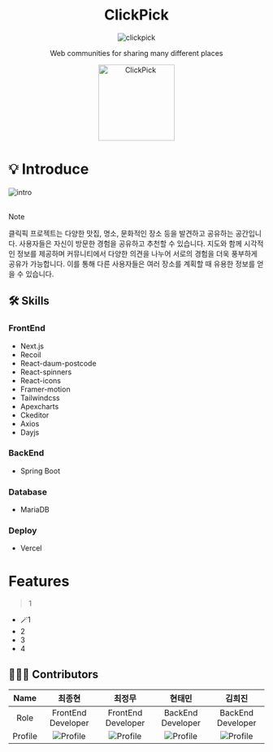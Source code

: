 <h1 align="center">ClickPick</h1>

<div align="center">

![clickpick](https://github.com/ClickPickProject/FrontEnd/assets/144521987/3eefdd64-2266-4c81-be7d-aff6a65acd8c)

</div>
<p align="center">
Web communities for sharing many different places

<div align="center">
  <a href="https://clickpick.vercel.app/">
    <img alt="ClickPick" title="ClickPick" src="https://github.com/ClickPickProject/FrontEnd/assets/144521987/d4d01382-aab1-473c-b65e-0ce6b14f7e1a" width="150">
  </a>
  </div>
</p>

# 💡 Introduce

<img alt="intro" src="https://github.com/ClickPickProject/FrontEnd/assets/144521987/ff83cbe5-adb6-438b-af36-8f8759fc1842"> <br /><br />

> [!NOTE]
>
> 클릭픽 프로젝트는 다양한 맛집, 명소, 문화적인 장소 등을 발견하고 공유하는 공간입니다. 사용자들은 자신이 방문한 경험을 공유하고 추천할 수 있습니다. 지도와 함께 시각적인 정보를 제공하며 커뮤니티에서 다양한 의견을 나누어 서로의 경험을 더욱 풍부하게 공유가 가능합니다. 이를 통해 다른 사용자들은 여러 장소를 계획할 때 유용한 정보를 얻을 수 있습니다.

## 🛠️ Skills

### FrontEnd

- Next.js
- Recoil
- React-daum-postcode
- React-spinners
- React-icons
- Framer-motion
- Tailwindcss
- Apexcharts
- Ckeditor
- Axios
- Dayjs

### BackEnd

- Spring Boot

### Database

- MariaDB

### Deploy

- Vercel

# Features

> 1

- 🪄1
- 2
- 3
- 4

## 👩🏻‍💻 Contributors

|  Name   |                  최종현                   |                     최정무                     |                        현태민                        |                    김희진                     |
| :-----: | :---------------------------------------: | :--------------------------------------------: | :--------------------------------------------------: | :-------------------------------------------: |
|  Role   |            FrontEnd Developer             |               FrontEnd Developer               |                  BackEnd Developer                   |               BackEnd Developer               |
| Profile | ![Profile](https://github.com/elbyss.png) | ![Profile](https://github.com/choijungmua.png) | ![Profile](https://github.com/taemintaeminHyeon.png) | ![Profile](https://github.com/huijin-kim.png) |
